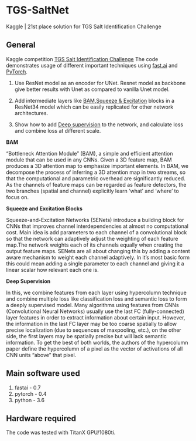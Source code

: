 # TGS-SaltNet
Kaggle | 21st place solution for TGS Salt Identification Challenge

## General
Kaggle competition [TGS Salt Identification Challenge](https://www.kaggle.com/c/tgs-salt-identification-challenge)
 The code demonstrates usage of different important techniques using [fast.ai](http://www.fast.ai/) and [PyTorch](https://pytorch.org/).
 
1. Use ResNet model as an encoder for UNet. 
 Resnet model as backbone give better results with Unet as compared to vanilla Unet model. 

2. Add intermediate layers like [BAM](http://bmvc2018.org/contents/papers/0092.pdf),[Squeeze & Excitation](https://arxiv.org/abs/1803.02579) blocks in a ResNet34 model which can be easily replicated for other network architectures.

3. Show how to add [Deep supervision](https://www.kaggle.com/c/tgs-salt-identification-challenge/discussion/65933) to the network, and calculate loss and combine loss at different scale. 



**BAM**

“Bottleneck Attention Module” (BAM), a simple and efficient attention module that can be used in any CNNs. Given a 3D feature
map, BAM produces a 3D attention map to emphasize important elements. In BAM, we decompose the process of inferring a 3D attention map in two streams, so that the computational and parametric overhead are significantly reduced. As the channels of feature maps can be regarded as feature detectors, the two branches (spatial and channel) explicitly learn ‘what’ and ‘where’ to focus on.

**Squeeze and Excitation Blocks**

Squeeze-and-Excitation Networks (SENets) introduce a building block for CNNs that improves channel interdependencies at almost no computational cost. Main idea is add parameters to each channel of a convolutional block so that the network can adaptively adjust the weighting of each feature map.The network weights each of its channels equally when creating the output feature maps. SENets are all about changing this by adding a content aware mechanism to weight each channel adaptively. In it’s most basic form this could mean adding a single parameter to each channel and giving it a linear scalar how relevant each one is.

**Deep Supervision**

In this, we combine features from each layer using hypercolumn technique and combine multiple loss like classification loss and semantic loss to form a deeply supervised model. 
Many algorithms using features from CNNs (Convolutional Neural Networks) usually use the last FC (fully-connected) layer features in order to extract information about certain input. However, the information in the last FC layer may be too coarse spatially to allow precise localization (due to sequences of maxpooling, etc.), on the other side, the first layers may be spatially precise but will lack semantic information. To get the best of both worlds, the authors of the hypercolumn paper define the hypercolumn of a pixel as the vector of activations of all CNN units “above” that pixel.

## Main software used

1. fastai - 0.7
2. pytorch - 0.4
3. python - 3.6

## Hardware required

The code was tested with TitanX GPU/1080ti.



